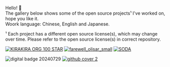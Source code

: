 Hello! 👋   
The gallery below shows some of the open source projects¹ I've worked on, hope you like it.  
Woork language: Chinese, English and Japanese.   

¹ Each project has a different open source license(s), which may change over time. Please refer to the open source license(s) in correct repository.

[![KIRAKIRA ORG 100 STAR](https://github.com/user-attachments/assets/935997df-d29e-4a21-bf5f-beda31b2d7fb)](https://kirakira.moe)
[![farewell_olisar_small](https://github.com/user-attachments/assets/1d818a0e-94a1-4365-8b21-d4f1a75eb5c5)](https://olisar.zerotwo.love)
[![SODA](https://github.com/user-attachments/assets/b34dadd1-0f33-4812-acad-79d79370fb28)](https://github.com/cfdxkk/SODA)

![digital badge 20240729](https://github.com/user-attachments/assets/22073ace-032e-4464-91e2-69f5d86a9702)
[![github cover 2](https://github.com/user-attachments/assets/13f08e66-79b0-4f13-97d8-3fdbb2aabaca)](https://earth.google.com/web/search/Monte+Nevoso/@61.55422823,7.47702252,1456.82450941a,117676.9247609d,35y,9.62382343h,20.78451407t,0r/data=CmcaPRI3CiUweDQ2MTY3NjE3NTM2NGYzNWY6MHhiOTE1YTNiYzUwMmY4YjhiKg5Kb3N0ZWRhbHNicmVlbhgCIAEiJgokCTg_oeBRLUNAEZukc_wnAUFAGddinPoKYV9AIbaARgmLg1tA)

